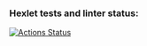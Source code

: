 ### Hexlet tests and linter status:
[![Actions Status](https://github.com/MaxOdinokiy/data-analytics-project-92/workflows/hexlet-check/badge.svg)](https://github.com/MaxOdinokiy/data-analytics-project-92/actions)
